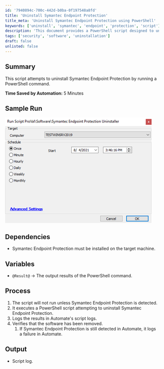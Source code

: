 ```yaml
---
id: '7940894c-700c-442d-b0ba-0f197548a8fd'
title: 'Uninstall Symantec Endpoint Protection'
title_meta: 'Uninstall Symantec Endpoint Protection using PowerShell'
keywords: ['uninstall', 'symantec', 'endpoint', 'protection', 'script']
description: 'This document provides a PowerShell script designed to uninstall Symantec Endpoint Protection from a target machine, detailing the process, dependencies, and expected output.'
tags: ['security', 'software', 'uninstallation']
draft: false
unlisted: false
---
```


## Summary

This script attempts to uninstall Symantec Endpoint Protection by running a PowerShell command.

**Time Saved by Automation:** 5 Minutes

## Sample Run

![Sample Run](../../../static/img/Symantec-Endpoint-Protection-Uninstaller/image_1.png)

## Dependencies

- Symantec Endpoint Protection must be installed on the target machine.

## Variables

- `@Result@` -> The output results of the PowerShell command.

## Process

1. The script will not run unless Symantec Endpoint Protection is detected.
2. It executes a PowerShell script attempting to uninstall Symantec Endpoint Protection.
3. Logs the results in Automate's script logs.
4. Verifies that the software has been removed.
   1. If Symantec Endpoint Protection is still detected in Automate, it logs a failure in Automate.

## Output

- Script log.
